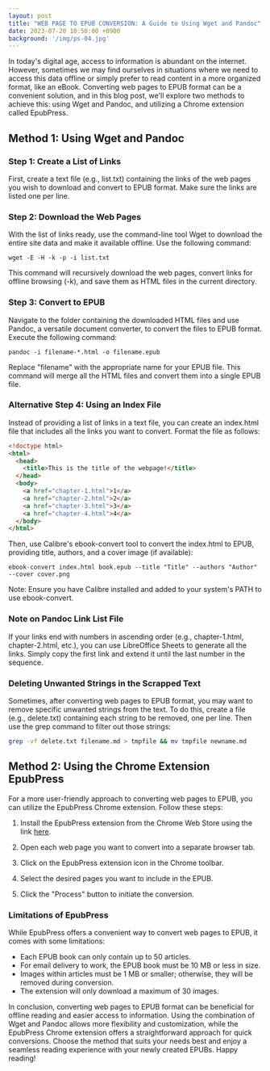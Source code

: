 ```yaml
---
layout: post
title: "WEB PAGE TO EPUB CONVERSION: A Guide to Using Wget and Pandoc"
date: 2023-07-20 10:50:00 +0900
background: '/img/ps-04.jpg'
---
```


In today's digital age, access to information is abundant on the internet. However, sometimes we may find ourselves in situations where we need to access this data offline or simply prefer to read content in a more organized format, like an eBook. Converting web pages to EPUB format can be a convenient solution, and in this blog post, we'll explore two methods to achieve this: using Wget and Pandoc, and utilizing a Chrome extension called EpubPress.

## Method 1: Using Wget and Pandoc

### Step 1: Create a List of Links

First, create a text file (e.g., list.txt) containing the links of the web pages you wish to download and convert to EPUB format. Make sure the links are listed one per line.

### Step 2: Download the Web Pages

With the list of links ready, use the command-line tool Wget to download the entire site data and make it available offline. Use the following command:

```
wget -E -H -k -p -i list.txt
```

This command will recursively download the web pages, convert links for offline browsing (-k), and save them as HTML files in the current directory.

### Step 3: Convert to EPUB

Navigate to the folder containing the downloaded HTML files and use Pandoc, a versatile document converter, to convert the files to EPUB format. Execute the following command:

```
pandoc -i filename-*.html -o filename.epub
```

Replace "filename" with the appropriate name for your EPUB file. This command will merge all the HTML files and convert them into a single EPUB file.

### Alternative Step 4: Using an Index File

Instead of providing a list of links in a text file, you can create an index.html file that includes all the links you want to convert. Format the file as follows:

```html
<!doctype html>
<html>
  <head>
    <title>This is the title of the webpage!</title>
  </head>
  <body>
	<a href="chapter-1.html">1</a>
	<a href="chapter-2.html">2</a>
	<a href="chapter-3.html">3</a>
	<a href="chapter-4.html">4</a>
  </body>
</html>
```

Then, use Calibre's ebook-convert tool to convert the index.html to EPUB, providing title, authors, and a cover image (if available):

```
ebook-convert index.html book.epub --title "Title" --authors "Author" --cover cover.png
```

Note: Ensure you have Calibre installed and added to your system's PATH to use ebook-convert.

### Note on Pandoc Link List File

If your links end with numbers in ascending order (e.g., chapter-1.html, chapter-2.html, etc.), you can use LibreOffice Sheets to generate all the links. Simply copy the first link and extend it until the last number in the sequence.

### Deleting Unwanted Strings in the Scrapped Text

Sometimes, after converting web pages to EPUB format, you may want to remove specific unwanted strings from the text. To do this, create a file (e.g., delete.txt) containing each string to be removed, one per line. Then use the grep command to filter out those strings:

```bash
grep -vf delete.txt filename.md > tmpfile && mv tmpfile newname.md
```

## Method 2: Using the Chrome Extension EpubPress

For a more user-friendly approach to converting web pages to EPUB, you can utilize the EpubPress Chrome extension. Follow these steps:

1. Install the EpubPress extension from the Chrome Web Store using the link [here](https://chrome.google.com/webstore/detail/epubpress-read-the-web-of/pnhdnpnnffpijjbnhnipkehhibchdeok).

2. Open each web page you want to convert into a separate browser tab.

3. Click on the EpubPress extension icon in the Chrome toolbar.

4. Select the desired pages you want to include in the EPUB.

5. Click the "Process" button to initiate the conversion.

### Limitations of EpubPress

While EpubPress offers a convenient way to convert web pages to EPUB, it comes with some limitations:

- Each EPUB book can only contain up to 50 articles.
- For email delivery to work, the EPUB book must be 10 MB or less in size.
- Images within articles must be 1 MB or smaller; otherwise, they will be removed during conversion.
- The extension will only download a maximum of 30 images.

In conclusion, converting web pages to EPUB format can be beneficial for offline reading and easier access to information. Using the combination of Wget and Pandoc allows more flexibility and customization, while the EpubPress Chrome extension offers a straightforward approach for quick conversions. Choose the method that suits your needs best and enjoy a seamless reading experience with your newly created EPUBs. Happy reading!